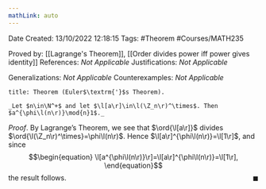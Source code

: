 ```yaml
---
mathLink: auto
---
```


<div class="topSpace"></div>

Date Created: 13/10/2022 12:18:15
Tags: #Theorem #Courses/MATH235

Proved by: [[Lagrange's Theorem]], [[Order divides power iff power gives identity]]
References: _Not Applicable_
Justifications: _Not Applicable_

Generalizations: _Not Applicable_
Counterexamples: _Not Applicable_

``` ad-Theorem
title: Theorem (Euler$\textrm{'}$s Theorem).

_Let $n\in\N^+$ and let $\l[a\r]\in\l(\Z_n\r)^\times$. Then $a^{\phi\l(n\r)}\mod{n}1$._

```

_Proof_. By Lagrange$\textrm{'}$s Theorem, we see that $\ord{\l[a\r]}$ divides $\ord{\l(\Z_n\r)^\times}=\phi\l(n\r)$. Hence $\l[a\r]^{\phi\l(n\r)}=\l[1\r]$, and since
$$\begin{equation}
    \l[a^{\phi\l(n\r)}\r]=\l[a\r]^{\phi\l(n\r)}=\l[1\r],
\end{equation}$$
the result follows.<span style="float:right;">$\blacksquare$</span>
